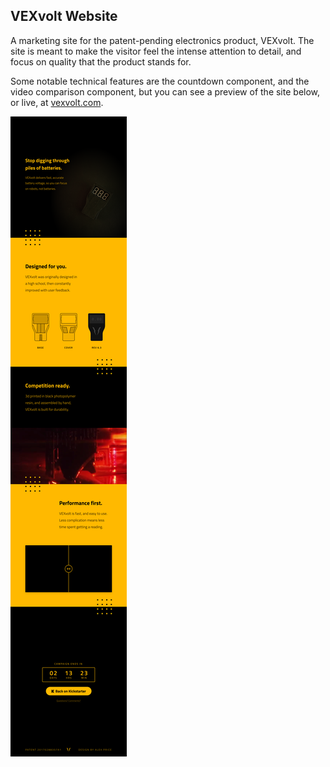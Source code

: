 ## VEXvolt Website

A marketing site for the patent-pending electronics product, VEXvolt. The site is meant to make the visitor feel the intense attention to detail, and focus on quality that the product stands for.

Some notable technical features are the countdown component, and the video comparison component, but you can see a preview of the site below, or live, at [vexvolt.com](https://vexvolt.com).

![design preview](https://raw.githubusercontent.com/alexpriceco/VEXvolt/master/preview.png)
